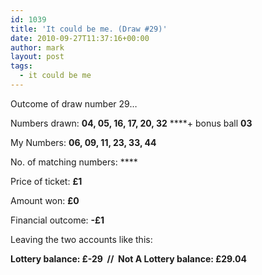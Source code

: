 ```yaml
---
id: 1039
title: 'It could be me. (Draw #29)'
date: 2010-09-27T11:37:16+00:00
author: mark
layout: post
tags:
  - it could be me
---
```

Outcome of draw number 29…

Numbers drawn: **04, 05, 16, 17, 20, 32** ****+ bonus ball **03**

My Numbers: **06, 09, 11, 23, 33, 44**

No. of matching numbers: ****

Price of ticket: **£1**

Amount won: **£0**

Financial outcome: **-£1**

Leaving the two accounts like this:

**Lottery balance: £-29  //  Not A Lottery balance: £29.04**